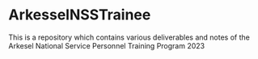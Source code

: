 # ArkesselNSSTrainee
This is a repository which contains various deliverables and notes of the Arkesel National Service Personnel Training Program 2023
